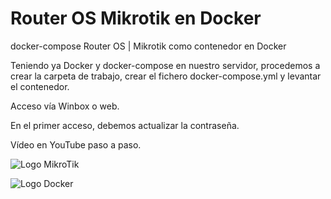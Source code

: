 # Router OS Mikrotik en Docker
docker-compose Router OS | Mikrotik como contenedor en Docker

Teniendo ya Docker y docker-compose en nuestro servidor, procedemos a crear la carpeta de trabajo, crear el fichero docker-compose.yml y levantar el contenedor.

Acceso vía Winbox o web.

En el primer acceso, debemos actualizar la contraseña.

Vídeo en YouTube paso a paso.


![Logo MikroTik](https://github.com/JLalib/docker-mikrotik/assets/57844755/bec6083d-06c3-4cbf-9ed8-16070c702dc7)

![Logo Docker](https://github.com/JLalib/docker-mikrotik/assets/57844755/a47e378a-57fd-4e19-bb65-15faa5a1c209)


